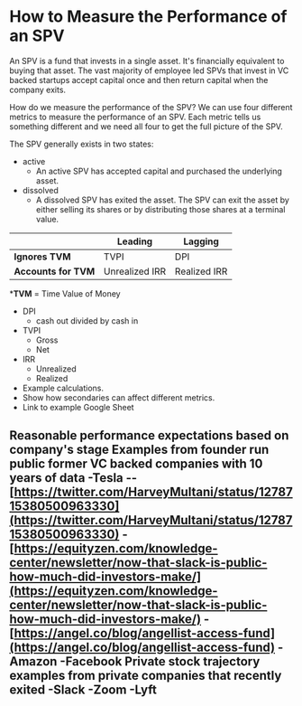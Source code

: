 # How to Measure the Performance of an SPV

An SPV is a fund that invests in a single asset. It's financially equivalent to buying that asset. The vast majority of employee led SPVs that invest in VC backed startups accept capital once and then return capital when the company exits.

How do we measure the performance of the SPV? We can use four different metrics to measure the performance of an SPV. Each metric tells us something different and we need all four to get the full picture of the SPV. 

The SPV generally exists in two states: 
- active
	- An active SPV has accepted capital and purchased the underlying asset.
- dissolved
	- A dissolved SPV has exited the asset. The SPV can exit the asset by either selling its shares or by distributing those shares at a terminal value. 


|   |  Leading |  Lagging |   
|-|-|-|
| **Ignores TVM**  | TVPI  | DPI  |   
| **Accounts for TVM**  | Unrealized IRR | Realized IRR  |   

***TVM** = Time Value of Money
-   DPI
    -   cash out divided by cash in
-   TVPI
    -   Gross
    -   Net
-   IRR
    -   Unrealized
    -   Realized
-   Example calculations.
-   Show how secondaries can affect different metrics.
-   Link to example Google Sheet

Reasonable performance expectations based on company's stage
Examples from founder run public former VC backed companies with 10 years of data
-Tesla
--[https://twitter.com/HarveyMultani/status/1278715380500963330](https://twitter.com/HarveyMultani/status/1278715380500963330)
-[https://equityzen.com/knowledge-center/newsletter/now-that-slack-is-public-how-much-did-investors-make/](https://equityzen.com/knowledge-center/newsletter/now-that-slack-is-public-how-much-did-investors-make/)
-[https://angel.co/blog/angellist-access-fund](https://angel.co/blog/angellist-access-fund)
-Amazon
-Facebook
Private stock trajectory examples from private companies that recently exited
-Slack
-Zoom
-Lyft
-

<!--stackedit_data:
eyJoaXN0b3J5IjpbMTMzMzgyNjA1NSwzMDQ3MzIxNDEsMTYxNz
Q5NTc2OCwtMTI1NTEzMDE4LC0yMDc0ODcwMzg3LC0yMDk5NzA4
MjIzLDIwMzIwNTgwOTUsLTMzMDQxOTUxOCwxMjM5NzUzMTg0LC
0xMzM1MDA0MDgwXX0=
-->